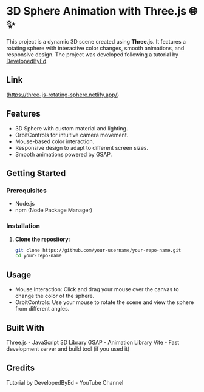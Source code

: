 # 3D Sphere Animation with Three.js 🌐✨

This project is a dynamic 3D scene created using **Three.js**. It features a rotating sphere with interactive color changes, smooth animations, and responsive design. The project was developed following a tutorial by [DevelopedByEd](https://www.youtube.com/channel/UClb90NQQcskPUGDIXsQEz5Q).

## Link

(https://three-js-rotating-sphere.netlify.app/)

## Features

- 3D Sphere with custom material and lighting.
- OrbitControls for intuitive camera movement.
- Mouse-based color interaction.
- Responsive design to adapt to different screen sizes.
- Smooth animations powered by GSAP.

## Getting Started

### Prerequisites

- Node.js
- npm (Node Package Manager)

### Installation

1. **Clone the repository:**
   ```bash
   git clone https://github.com/your-username/your-repo-name.git
   cd your-repo-name

## Usage

- Mouse Interaction: Click and drag your mouse over the canvas to change the color of the sphere.
- OrbitControls: Use your mouse to rotate the scene and view the sphere from different angles.

## Built With

Three.js - JavaScript 3D Library
GSAP - Animation Library
Vite - Fast development server and build tool (if you used it)

## Credits
Tutorial by DevelopedByEd - YouTube Channel

